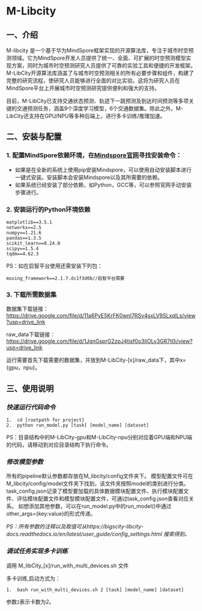# M-Libcity

## 一、介绍
M-libcity 是一个基于华为MindSpore框架实现的开源算法库，专注于城市时空预测领域。它为MindSpore开发人员提供了统一、全面、可扩展的时空预测模型实现方案，同时为城市时空预测研究人员提供了可靠的实验工具和便捷的开发框架。M-LibCity开源算法库涵盖了与城市时空预测相关的所有必要步骤和组件，构建了完整的研究流程，使研究人员能够进行全面的对比实验。这将为研究人员在MindSpore平台上开展城市时空预测研究提供便利和强大的支持。

目前，M-LibCity已支持交通状态预测、轨迹下一跳预测及到达时间预测等多项关键的交通预测任务，涵盖9个深度学习模型，6个交通数据集。除此之外，M-LibCity还支持在GPU/NPU等多种后端上，进行多卡训练/推理加速。

## 二、安装与配置
### 1.	配置MindSpore依赖环境，在[Mindspore官网](https://www.mindspore.cn/install)寻找安装命令：
- 如果是在全新的系统上使用pip安装Mindspore，可以使用自动安装脚本进行一键式安装。安装脚本会安装Mindspore以及其所需要的依赖。
- 如果系统已经安装了部分依赖，如Python，GCC等，可以参照官网手动安装步骤进行。

### 2.	安装运行的Python环境依赖
```
matplotlib==3.5.1
networkx==2.5
numpy==1.21.6
pandas==1.3.5
scikit_learn==0.24.0
scipy==1.5.4
tqdm==4.62.3
```
PS：如在启智平台使用还需安装下列包：
```
moxing_framework==2.1.7.dc1f3d0b//启智平台需要
```

### 3.  下载所需数据集

数据集下载链接：https://drive.google.com/file/d/11a6PyE5KrFK0wnI7RSv4sxLV9SLxqlLs/view?usp=drive_link

raw_data下载链接：https://drive.google.com/file/d/1JqnGsprG2zpJ4tisf0o3liOLy3GR7t0i/view?usp=drive_link

运行需要首先下载需要的数据集，并放到M-LibCity-[x]/raw_data下，其中x={gpu，npu}。


## 三、使用说明
### *快速运行代码命令*
```
1.  cd [rootpath for project]
2.  python run_model.py [task] [model_name] [dataset]
```
PS：目录结构中的M-LibCity-gpu和M-LibCity-npu分别对应着GPU端和NPU端的代码，请移动到对应目录结构下执行命令。

### *修改模型参数*
所有的pipeline默认参数都存放在M_libcity/config文件夹下。
模型配置文件可在M_libcity/config/model文件夹下找到，该文件夹按照model的类别进行分类。
task_config.json记录了模型要加载的具体数据模块配置文件、执行模块配置文件、评估模块配置文件和模型模块配置文件，可通过task_config.json查看对应关系。
如想添加其他参数，可以在run_model.py中的run_model()中通过other_args={key:value}的形式传递。

*PS：所有参数的注释以及取值可从https://bigscity-libcity-docs.readthedocs.io/en/latest/user_guide/config_settings.html 搜索得到。*

### *调试任务实现多卡训练*
调用 M_libCity_[x]/run_with_multi_devices.sh 文件

多卡训练,启动方式为：
```
1.  bash run_with_multi_devices.sh 2 [task] [model_name] [dataset]
```
参数`2`表示卡数为2。



